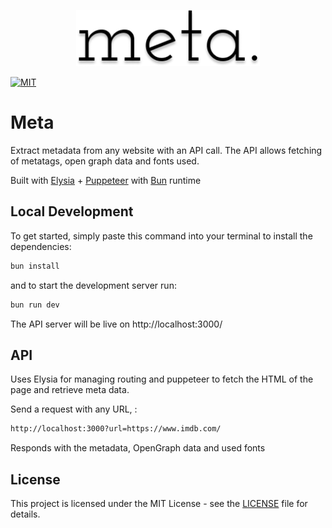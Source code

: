 <p align="center">
  <img src="logo.png" alt="Logo" height="90" />
</p>

[![MIT](https://img.shields.io/github/license/rvgpl/meta)](https://github.com/rvgpl/meta/blob/main/LICENSE) 

# Meta

Extract metadata from any website with an API call. The API allows fetching of metatags, open graph data and fonts used.

Built with [Elysia](https://elysiajs.com/) + [Puppeteer](https://pptr.dev/) with [Bun](https://bun.sh/) runtime


## Local Development
To get started, simply paste this command into your terminal to install the dependencies:

```sh
bun install
```

and to start the development server run:

```sh
bun run dev
```

The API server will be live on http://localhost:3000/

## API

Uses Elysia for managing routing and puppeteer to fetch the HTML of the page and retrieve meta data.

Send a request with any URL, :

```sh
http://localhost:3000?url=https://www.imdb.com/
```

Responds with the metadata, OpenGraph data and used fonts


## License

This project is licensed under the MIT License - see the [LICENSE](LICENSE) file for details.
